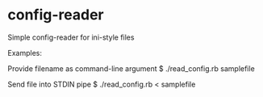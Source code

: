 # config-reader
Simple config-reader for ini-style files

Examples:

Provide filename as command-line argument
$ ./read_config.rb samplefile

Send file into STDIN pipe
$ ./read_config.rb < samplefile

